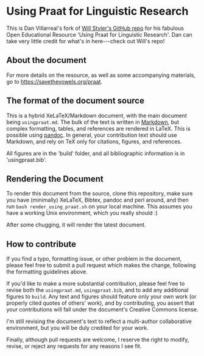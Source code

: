 # Using Praat for Linguistic Research

This is Dan Villarreal's fork of [Will Styler's GitHub repo](https://github.com/stylerw/usingpraat) for his fabulous Open Educational Resource 'Using Praat for Linguistic Research'. Dan can take very little credit for what's in here---check out Will's repo!

## About the document

For more details on the resource, as well as some accompanying materials, go to <https://savethevowels.org/praat>.

## The format of the document source

This is a hybrid XeLaTeX/Markdown document, with the main document being `usingpraat.md`.  The bulk of the text is written in [Markdown](https://en.wikipedia.org/wiki/Markdown), but complex formatting, tables, and references are rendered in LaTeX.  This is possible using [pandoc](https://pandoc.org/). In general, your contribution text should use Markdown, and rely on TeX only for citations, figures, and references.

All figures are in the 'build' folder, and all bibliographic information is in 'usingpraat.bib'.

## Rendering the Document

To render this document from the source, clone this repository, make sure you have (minimally) XeLaTeX, Bibtex, pandoc and perl around, and then run `bash render_using_praat.sh` on your local machine.  This assumes you have a working Unix environment, which you really should :)

After some chugging, it will render the latest document.

## How to contribute

If you find a typo, formatting issue, or other problem in the document, please feel free to submit a pull request which makes the change, following the formatting guidelines above.

If you'd like to make a more substantial contribution, please feel free to revise both the `usingpraat.md`, `usingpraat.bib`, and to add any additional figures to `build`. Any text and figures should feature only your own work (or properly cited quotes of others' work), and by contributing, you assert that your contributions will fall under the document's Creative Commons license.

I'm still revising the document's text to reflect a multi-author collaborative environment, but you will be duly credited for your work.

Finally, although pull requests are welcome, I reserve the right to modify, revise, or reject any requests for any reasons I see fit.


